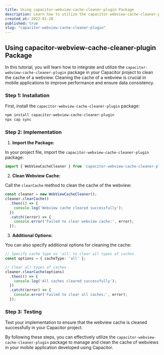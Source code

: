 ```yaml
---
title: Using capacitor-webview-cache-cleaner-plugin Package
description: Learn how to utilize the capacitor-webview-cache-cleaner-plugin package to clean the cache of a webview in your Capacitor plugin.
created_at: 2022-01-20
published: true
slug: "capacitor-webview-cache-cleaner-plugin"
---
```


## Using capacitor-webview-cache-cleaner-plugin Package

In this tutorial, you will learn how to integrate and utilize the `capacitor-webview-cache-cleaner-plugin` package in your Capacitor project to clean the cache of a webview. Cleaning the cache of a webview is crucial in mobile applications to improve performance and ensure data consistency.

### Step 1: Installation

First, install the `capacitor-webview-cache-cleaner-plugin` package:

```bash
npm install capacitor-webview-cache-cleaner-plugin
npx cap sync
```

### Step 2: Implementation

1. **Import the Package:**

In your project file, import the `capacitor-webview-cache-cleaner-plugin` package:

```typescript
import { WebViewCacheCleaner } from 'capacitor-webview-cache-cleaner-plugin';
```

2. **Clean Webview Cache:**

Call the `clearCache` method to clean the cache of the webview:

```typescript
const cleaner = new WebViewCacheCleaner();
cleaner.clearCache()
  .then(() => {
    console.log('Webview cache cleared successfully');
  })
  .catch((error) => {
    console.error('Failed to clear webview cache:', error);
  });
```

3. **Additional Options:**

You can also specify additional options for cleaning the cache:

```typescript
// Specify cache type as 'all' to clear all types of caches
const options = { cacheType: 'all' };

// Clear all types of caches
cleaner.clearCache(options)
  .then(() => {
    console.log('All caches cleared successfully');
  })
  .catch((error) => {
    console.error('Failed to clear all caches:', error);
  });
```

### Step 3: Testing

Test your implementation to ensure that the webview cache is cleaned successfully in your Capacitor project.

By following these steps, you can effectively utilize the `capacitor-webview-cache-cleaner-plugin` package to manage and clean the cache of webviews in your mobile application developed using Capacitor.
